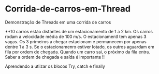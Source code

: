 # Corrida-de-carros-em-Thread
Demonstração de Threads em uma corrida de carros 

**10 carros estão distantes de um estacionamento de 1 a 2 km.
Os carros rodam a velocidade média de 100 m/s.
O estacionamentl tem apenas 3 vagas.
Os 3 primeiros a chegar estacionam e permanecem por apenas dentre 1 a 3 s.
Se o estacionamenro estiver lotado, os outros aguardam em fila por ordem de chegada.
Quando um carro sai, o próximo da fila entra.
Saber a ordem de chegada e saída é importante !!

Aprendendo a utlizar os blocos Try, catch e finally
